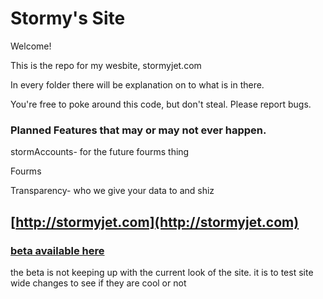 # Stormy's Site
Welcome!

This is the repo for my wesbite, stormyjet.com

In every folder there will be explanation on to what is in there.

You're free to poke around this code, but don't steal. Please report bugs.



### Planned Features that may or may not ever happen.
stormAccounts- for the future fourms thing

Fourms

Transparency- who we give your data to and shiz



## [http://stormyjet.com](http://stormyjet.com)

### [beta available here](http://betajet.github.io/)

the beta is not keeping up with the current look of the site. it is to test site wide changes to see if they are cool or not
